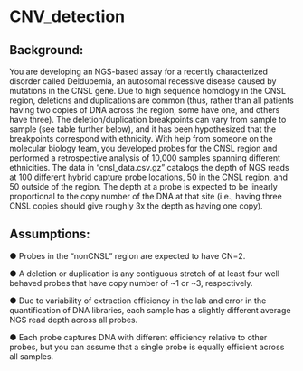 # CNV_detection

## Background:
You are developing an NGS​-based assay for a recently characterized disorder called Deldupemia, an autosomal recessive disease caused by mutations in the CNSL gene. Due to high sequence homology in the CNSL region, deletions and duplications are common (thus, rather than all patients having two copies of DNA across the region, some have one, and others have three). The deletion/duplication breakpoints can vary from sample to sample (see table further below), and it has been hypothesized that the breakpoints correspond with ethnicity.
With help from someone on the molecular biology team, you developed probes for the CNSL region and performed a retrospective analysis of 10,000 samples spanning different ethnicities. The data in “cnsl_data.csv.gz” catalogs the depth of NGS reads at 100 different hybrid capture probe locations, 50 in the CNSL region, and 50 outside of the region. The depth at a probe is expected to be linearly proportional to the copy number of the DNA at that site (i.e., having three CNSL copies should give roughly 3x the depth as having one copy).

## Assumptions:
● Probes in the “non​CNSL” region are expected to have CN=2.

● A deletion or duplication is any contiguous stretch of at least four well behaved probes
that have copy number of ~1 or ~3, respectively.

● Due to variability of extraction efficiency in the lab and error in the quantification of DNA
libraries, each sample has a slightly different average NGS read depth across all probes.

● Each probe captures DNA with different efficiency relative to other probes, but you can
assume that a single probe is equally efficient across all samples.
